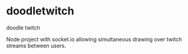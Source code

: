 # doodletwitch
doodle twitch

Node project with socket.io allowing simultaneous drawing over twitch streams between users.
